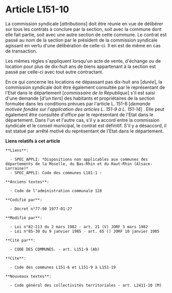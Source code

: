 # Article L151-10

La commission syndicale [*attributions*] doit être réunie en vue de délibérer sur tous les contrats à conclure par la
section, soit avec la commune dont elle fait partie, soit avec une autre section de cette commune. Le contrat est passé au
nom de la section par le président de la commission syndicale agissant en vertu d'une délibération de celle-ci. Il en est de
même en cas de transaction.

Les mêmes règles s'appliquent lorsqu'un acte de vente, d'échange ou de location pour plus de dix-huit ans de biens
appartenant à la section est passé par celle-ci avec tout autre contractant.

En ce qui concerne les locations ne dépassant pas dix-huit ans [*durée*], la commission syndicale doit être également
consultée par le représentant de l'Etat dans le département [*commissaire de la République*] s'il est saisi d'une demande
[*d'un tiers*] des habitants et propriétaires de la section formulée dans les conditions prévues par l'article L. 151-6
[*demande motivée fondée sur l'application des articles L. 151-9 à L. 151-14*] . Elle peut également être consultée d'office
par le représentant de l'Etat dans le département. Dans l'un et l'autre cas, s'il y a accord entre la commission syndicale et
le conseil municipal, le contrat est définitif. S'il y a désaccord, il est statué par arrêté motivé du représentant de l'Etat
dans le département.

**Liens relatifs à cet article**

	**Liens**:

	  - SPEC_APPLI: *Dispositions non applicables aux communes des départements de la Moselle, du Bas-Rhin et du Haut-Rhin (Alsace-Lorraine)*
	  - SPEC_APPLI: Code des communes L181-1 :

	**Anciens textes**:

	  - Code de l'administration communale 128

	**Codifié par**:

	  - Décret n°77-90 1977-01-27

	**Modifié par**:

	  - Loi n°82-213 du 2 mars 1982 - art. 21 (V) JORF 3 mars 1982
	  - Loi n°85-30 du 9 janvier 1985 - art. 65 () JORF 10 janvier 1985

	**Cité par**:

	  - CODE DES COMMUNES. - art. L151-9 (Ab)

	**Cite**:

	  - Code des communes L151-6 et L151-9 à L151-19

	**Nouveaux textes**:

	  - Code général des collectivités territoriales - art. L2411-10 (M)
